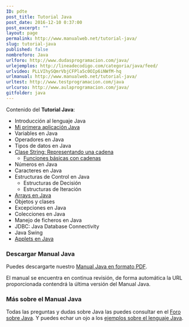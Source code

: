```yaml
---
ID: pdte
post_title: Tutorial Java
post_date: 2016-12-10 0:37:00
post_excerpt: ""
layout: page
permalink: http://www.manualweb.net/tutorial-java/
slug: tutorial-java
published: false
nombreforo: Java
urlforo: http://www.dudasprogramacion.com/java/
urlejemplos: http://lineadecodigo.com/categoria/java/feed/
urlvideo: PLLVIhySQmrVbjCFPla5c0OIp6iNWfM-hq
urlmanual: http://www.manualweb.net/tutorial-java/
urltest: http://www.testprogramacion.com/java
urlcurso: http://www.aulaprogramacion.com/java/
gitfolder: java
---
```


Contenido del **Tutorial Java**:

* Introducción al lenguaje Java
* [Mi primera aplicación Java](http://www.manualweb.net/java/mi-primera-aplicacion-java/)
* Variables en Java
* Operadores en Java
* Tipos de datos en Java
* [Clase String: Representando una cadena](http://www.manualweb.net/java/clase-string-representando-una-cadena/)
	* [Funciones básicas con cadenas](http://www.manualweb.net/java/funciones-basicas-con-cadenas/)
* Números en Java
* Caracteres en Java
* Estructuras de Control en Java
	* Estructuras de Decisión
	* Estructuras de Iteración
* [Arrays en Java](http://www.manualweb.net/java/arrays-en-java)
* Objetos y clases
* Excepciones en Java
* Colecciones en Java
* Manejo de ficheros en Java
* JDBC: Java Database Connectivity
* Java Swing
* [Applets en Java](http://www.manualweb.net/java/applets-en-java/)

### Descargar Manual Java
Puedes descargarte nuestro [Manual Java en formato PDF](https://gitprint.com/victorcuervo/manualweb/blob/master/java/pdf/tutorial-java-pdf.md).


El manual se encuentra en continua revisión, de forma automática la URL proporcionada contendrá la última versión del Manual Java.

### Más sobre el Manual Java
Todas las preguntas y dudas sobre Java las puedes consultar en el [Foro sobre Java](http://www.dudasprogramacion.com/java). Y puedes echar un ojo a los [ejemplos sobre el lenguaje Java](http://lineadecodigo.com/java/).

